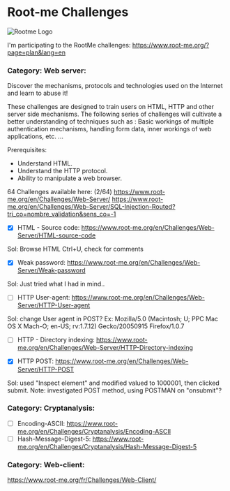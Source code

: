 # Root-me Challenges

![Rootme Logo](https://www.georgestaupin.com/wp-content/uploads/2020/01/rootMe-logo1.png)   

I'm participating to the RootMe challenges: https://www.root-me.org/?page=plan&lang=en

### Category: Web server:

Discover the mechanisms, protocols and technologies used on the Internet and learn to abuse it!

These challenges are designed to train users on HTML, HTTP and other server side mechanisms. The following series of challenges will cultivate a better understanding of techniques such as : Basic workings of multiple authentication mechanisms, handling form data, inner workings of web applications, etc. ...

Prerequisites:
- Understand HTML.
- Understand the HTTP protocol.
- Ability to manipulate a web browser.

64 Challenges available here: (2/64)
https://www.root-me.org/en/Challenges/Web-Server/
https://www.root-me.org/en/Challenges/Web-Server/SQL-Injection-Routed?tri_co=nombre_validation&sens_co=-1


- [x] HTML - Source code: https://www.root-me.org/en/Challenges/Web-Server/HTML-source-code

Sol: Browse HTML Ctrl+U, check for comments
- [x] Weak password: https://www.root-me.org/en/Challenges/Web-Server/Weak-password

Sol: Just tried what I had in mind..
- [ ] HTTP User-agent: https://www.root-me.org/en/Challenges/Web-Server/HTTP-User-agent

Sol: change User agent in POST? Ex: Mozilla/5.0 (Macintosh; U; PPC Mac OS X Mach-O; en-US; rv:1.7.12) Gecko/20050915 Firefox/1.0.7 
- [ ] HTTP - Directory indexing: https://www.root-me.org/en/Challenges/Web-Server/HTTP-Directory-indexing

- [x] HTTP POST: https://www.root-me.org/en/Challenges/Web-Server/HTTP-POST

Sol: used "Inspect element" and modified valued to 1000001, then clicked submit.
Note: investigated POST method, using POSTMAN on "onsubmit"?

### Category: Cryptanalysis:
- [ ] Encoding-ASCII: https://www.root-me.org/en/Challenges/Cryptanalysis/Encoding-ASCII
- [ ] Hash-Message-Digest-5: https://www.root-me.org/en/Challenges/Cryptanalysis/Hash-Message-Digest-5

### Category: Web-client:

https://www.root-me.org/fr/Challenges/Web-Client/
